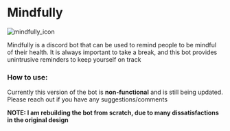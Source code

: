 # Mindfully

![mindfully_icon](https://github.com/user-attachments/assets/98b2a505-3927-4f94-886e-ef863810b4d3)

Mindfully is a discord bot that can be used to remind people to be mindful of their health. It is always important to take a break, and this bot provides unintrusive
reminders to keep yourself on track

### How to use:
Currently this version of the bot is **non-functional** and is still being updated. Please reach out if you have any suggestions/comments

**NOTE: I am rebuilding the bot from scratch, due to many dissatisfactions in the original design**
